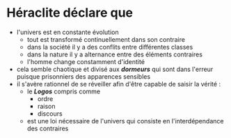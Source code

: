 # Héraclite déclare que

- l'univers est en constante évolution
  - tout est transformé continuellement dans son contraire
  - dans la société il y a des conflits entre différentes classes
  - dans la nature il y a alternance entre des éléments contraires
  - l'homme change constamment d'identité
- cela semble chaotique et divisé aux ***dormeurs*** qui sont dans l'erreur puisque prisonniers des apparences sensibles
- il s'avère rationnel de se réveiller afin d'être capable de saisir la vérité :
  - le ***Logos*** compris comme
     - ordre
     - raison
     - discours
  - est une loi nécessaire de l'univers qui consiste en l'interdépendance des contraires
